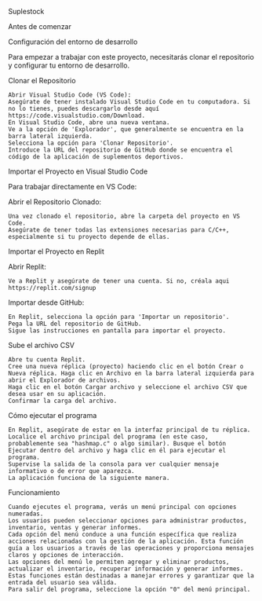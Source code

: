 Suplestock

Antes de comenzar

Configuración del entorno de desarrollo

Para empezar a trabajar con este proyecto, necesitarás clonar el repositorio y configurar tu entorno de desarrollo.

Clonar el Repositorio

    Abrir Visual Studio Code (VS Code):
    Asegúrate de tener instalado Visual Studio Code en tu computadora. Si no lo tienes, puedes descargarlo desde aquí https://code.visualstudio.com/Download.
    En Visual Studio Code, abre una nueva ventana.
    Ve a la opción de 'Explorador', que generalmente se encuentra en la barra lateral izquierda.
    Selecciona la opción para 'Clonar Repositorio'.
    Introduce la URL del repositorio de GitHub donde se encuentra el código de la aplicación de suplementos deportivos.

Importar el Proyecto en Visual Studio Code

Para trabajar directamente en VS Code:

Abrir el Repositorio Clonado:

    Una vez clonado el repositorio, abre la carpeta del proyecto en VS Code.
    Asegúrate de tener todas las extensiones necesarias para C/C++, especialmente si tu proyecto depende de ellas.

Importar el Proyecto en Replit

Abrir Replit:

    Ve a Replit y asegúrate de tener una cuenta. Si no, créala aqui https://replit.com/signup

Importar desde GitHub:

    En Replit, selecciona la opción para 'Importar un repositorio'.
    Pega la URL del repositorio de GitHub.
    Sigue las instrucciones en pantalla para importar el proyecto.

Sube el archivo CSV

    Abre tu cuenta Replit.
    Cree una nueva réplica (proyecto) haciendo clic en el botón Crear o Nueva réplica. Haga clic en Archivo en la barra lateral izquierda para abrir el Explorador de archivos.
    Haga clic en el botón Cargar archivo y seleccione el archivo CSV que desea usar en su aplicación.
    Confirmar la carga del archivo.

Cómo ejecutar el programa

    En Replit, asegúrate de estar en la interfaz principal de tu réplica. Localice el archivo principal del programa (en este caso, probablemente sea "hashmap.c" o algo similar). Busque el botón Ejecutar dentro del archivo y haga clic en él para ejecutar el programa.
    Supervise la salida de la consola para ver cualquier mensaje informativo o de error que aparezca.
    La aplicación funciona de la siguiente manera.

Funcionamiento

    Cuando ejecutes el programa, verás un menú principal con opciones numeradas.
    Los usuarios pueden seleccionar opciones para administrar productos, inventario, ventas y generar informes.
    Cada opción del menú conduce a una función específica que realiza acciones relacionadas con la gestión de la aplicación. Esta función guía a los usuarios a través de las operaciones y proporciona mensajes claros y opciones de interacción.
    Las opciones del menú le permiten agregar y eliminar productos, actualizar el inventario, recuperar información y generar informes.
    Estas funciones están destinadas a manejar errores y garantizar que la entrada del usuario sea válida.
    Para salir del programa, seleccione la opción "0" del menú principal.
